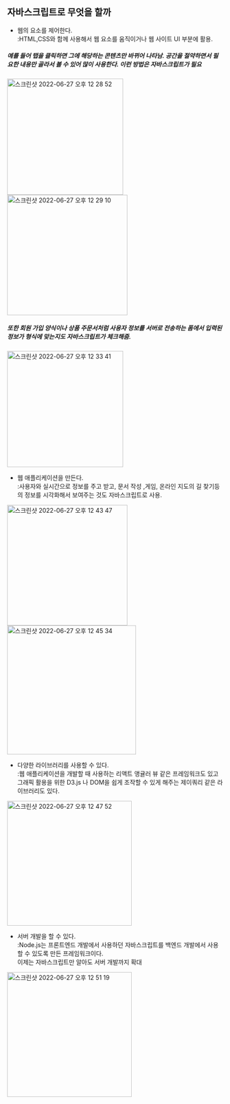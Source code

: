 ## 자바스크립트로 무엇을 할까  

* 웹의 요소를 제어한다.  
 :HTML,CSS와 함께 사용해서 웹 요소를 움직이거나 웹 사이트 UI 부분에 활용.
 
##### 예를 들어 탭을 클릭하면 그에 해당하는 콘텐츠만 바뀌어 나타남. 공간을 절약하면서 필요한 내용만 골라서 볼 수 있어 많이 사용한다. 이런 방법은 자바스크립트가 필요  

<img width="270" alt="스크린샷 2022-06-27 오후 12 28 52" src="https://user-images.githubusercontent.com/97012561/175854614-4eaaf120-a1d1-484e-b75d-867a9c8b5035.png">  <img width="280" alt="스크린샷 2022-06-27 오후 12 29 10" src="https://user-images.githubusercontent.com/97012561/175854638-803236b2-13e7-496d-a986-cfa5693e7048.png">  

##### 또한 회원 가입 양식이나 상품 주문서처럼 사용자 정보를 서버로 전송하는 폼에서 입력된 정보가 형식에 맞는지도 자바스크립트가 체크해줌.  
<img width="270" alt="스크린샷 2022-06-27 오후 12 33 41" src="https://user-images.githubusercontent.com/97012561/175855017-51362065-76e3-499c-9370-6f987fc3f5ff.png">

* 웹 애플리케이션을 만든다.  
  :사용자와 실시간으로 정보를 주고 받고, 문서 작성 ,게임, 온라인 지도의 길 찾기등의 정보를 시각화해서 보여주는 것도 자바스크립트로 사용.  

<img width="280" alt="스크린샷 2022-06-27 오후 12 43 47" src="https://user-images.githubusercontent.com/97012561/175855994-4cb11f26-5629-45c8-8532-fcdf458af8f6.png"> <img width="300" alt="스크린샷 2022-06-27 오후 12 45 34" src="https://user-images.githubusercontent.com/97012561/175856146-8b2c4a92-5f38-4b12-9284-98a2f0511c53.png">



* 다양한 라이브러리를 사용할 수 있다.  
  :웹 애플리케이션을 개발할 때 사용하는 리액트 앵귤러 뷰 같은 프레임워크도 있고 그래픽 활용을 위한 D3.js 나 DOM을 쉽게 조작할 수 있게 해주는 제이쿼리    같은 라이브러리도 있다.  

<img width="290" alt="스크린샷 2022-06-27 오후 12 47 52" src="https://user-images.githubusercontent.com/97012561/175856439-a9551151-e98f-43a6-b5b1-338fbd932d09.png">

* 서버 개발을 할 수 있다.  
  :Node.js는 프론트엔드 개발에서 사용하던 자바스크립트를 백엔드 개발에서 사용할 수 있도록 만든 프레임워크이다.  
  이제는 자바스크립트만 알아도 서버 개발까지 확대 
  
 <img width="290" alt="스크린샷 2022-06-27 오후 12 51 19" src="https://user-images.githubusercontent.com/97012561/175856609-f7e132cd-990e-4da3-bfee-54e5d1d648e9.png">  


